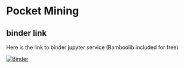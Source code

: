 # Pocket Mining


## binder link

Here is the link to binder jupyter service (Bamboolib included for free)

[![Binder](https://mybinder.org/badge_logo.svg)](https://mybinder.org/v2/gh/l1l0l/myBinder.git/master)
